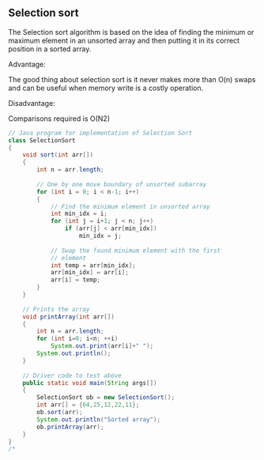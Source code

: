 ## Selection sort 


The Selection sort algorithm is based on the idea of finding the minimum or maximum element in an unsorted array and then putting it in its correct position in a sorted array.

Advantage:

The good thing about selection sort is it never makes more than O(n) swaps and can be useful when memory write is a costly operation.

Disadvantage:

Comparisons required is O(N2)



```java
// Java program for implementation of Selection Sort 
class SelectionSort 
{ 
    void sort(int arr[]) 
    { 
        int n = arr.length; 
  
        // One by one move boundary of unsorted subarray 
        for (int i = 0; i < n-1; i++) 
        { 
            // Find the minimum element in unsorted array 
            int min_idx = i; 
            for (int j = i+1; j < n; j++) 
                if (arr[j] < arr[min_idx]) 
                    min_idx = j; 
  
            // Swap the found minimum element with the first 
            // element 
            int temp = arr[min_idx]; 
            arr[min_idx] = arr[i]; 
            arr[i] = temp; 
        } 
    } 
  
    // Prints the array 
    void printArray(int arr[]) 
    { 
        int n = arr.length; 
        for (int i=0; i<n; ++i) 
            System.out.print(arr[i]+" "); 
        System.out.println(); 
    } 
  
    // Driver code to test above 
    public static void main(String args[]) 
    { 
        SelectionSort ob = new SelectionSort(); 
        int arr[] = {64,25,12,22,11}; 
        ob.sort(arr); 
        System.out.println("Sorted array"); 
        ob.printArray(arr); 
    } 
} 
/*

```



